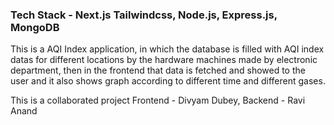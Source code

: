 ### Tech Stack - Next.js Tailwindcss, Node.js, Express.js, MongoDB

 This is a AQI Index application, in which the database is filled with AQI index datas for different locations by the hardware machines made by electronic department, then in the frontend that data is fetched and showed to the user and it also shows graph according to different time and different gases. 

 This is a collaborated project
 Frontend - Divyam Dubey,
 Backend - Ravi Anand
